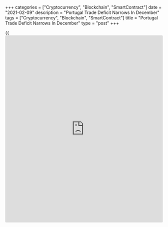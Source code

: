 +++
categories = ["Cryptocurrency", "Blockchain", "SmartContract"]
date = "2021-02-09"
description = "Portugal Trade Deficit Narrows In December"
tags = ["Cryptocurrency", "Blockchain", "SmartContract"]
title = "Portugal Trade Deficit Narrows In December"
type = "post"
+++

{{<iframe id="large-banner" src="https://www.bounty.group/#slide=24.0" width="100%" height="600" scrolling="no" style="border: 0px solid rgb(216, 221, 230); border-radius: 3px;">}}

Portugal's trade deficit narrowed in December, figures from Statistics
Portugal showed on Tuesday.

The trade deficit fell to EUR 1.370 billion in December from EUR 1.429
billion in the same month last year. In November, the deficit was EUR
893 million.

Exports contracted 7.8 percent year-on-year in December, following a 0.2
percent fall in November.

Imports declined 6.9 percent annually in December, following a 11.9
percent fall in the previous month.

On a month-on-month basis, exports dropped 18.8 percent and imports
decreased 8.2 percent.

Separate data from the statistical office showed that the industrial
turnover fell 7.7 percent annually in December, following a 4.3 percent
decline in November.

In the fourth quarter, industrial turnover decreased 6.7 percent yearly,
following a 6.3 percent in the third quarter.

For comments and feedback [contact](https://www.playgroundfx.com/contact/): editorial@rtt[news](https://www.letsplayfx.com/blog/forex-news-website/).com

[Economic News][1]

 **What parts of the world are seeing the best (and worst) economic
performances lately? Click[here][2] to check out our [Econ Scorecard][2]
and find out! See up-to-the-moment [ranking](https://www.playgroundfx.com/blog/crypto-exchange-ranking/)s for the best and worst
performers in [GDP][3], [unemployment rate][4], [inflation][5] and much
more.**

   1. www.rtt[news](https://www.letsplayfx.com/blog/forex-news-website/).com/Content/EconomicNews.aspx
   2. www.rtt[news](https://www.letsplayfx.com/blog/forex-news-website/).com/economic-scorecard/world-rank/PPI/highest-performance.aspx
   3. www.rtt[news](https://www.letsplayfx.com/blog/forex-news-website/).com/economic-scorecard/world-rank/GDP/highest-performance.aspx
   4. www.rtt[news](https://www.letsplayfx.com/blog/forex-news-website/).com/economic-scorecard/world-rank/unemployment-rate/lowest-performance.aspx
   5. www.rtt[news](https://www.letsplayfx.com/blog/forex-news-website/).com/economic-scorecard/world-rank/CPI/highest-performance.aspx